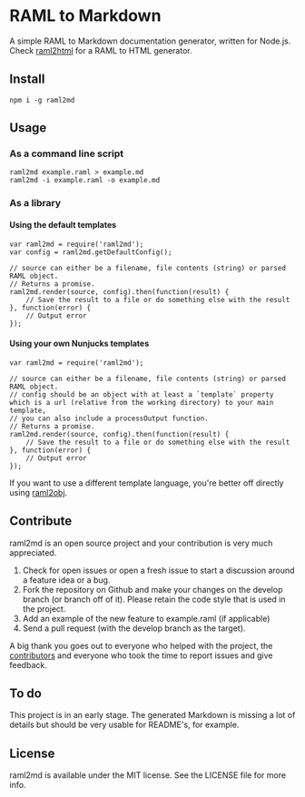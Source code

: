# RAML to Markdown

A simple RAML to Markdown documentation generator, written for Node.js.
Check [raml2html](https://github.com/kevinrenskers/raml2html) for a RAML to HTML generator.


## Install
```
npm i -g raml2md
```


## Usage

### As a command line script

```
raml2md example.raml > example.md
raml2md -i example.raml -o example.md
```

### As a library

#### Using the default templates
```
var raml2md = require('raml2md');
var config = raml2md.getDefaultConfig();

// source can either be a filename, file contents (string) or parsed RAML object.
// Returns a promise.
raml2md.render(source, config).then(function(result) {
    // Save the result to a file or do something else with the result
}, function(error) {
    // Output error
});
```

#### Using your own Nunjucks templates
```
var raml2md = require('raml2md');

// source can either be a filename, file contents (string) or parsed RAML object.
// config should be an object with at least a `template` property which is a url (relative from the working directory) to your main template,
// you can also include a processOutput function.
// Returns a promise.
raml2md.render(source, config).then(function(result) {
    // Save the result to a file or do something else with the result
}, function(error) {
    // Output error
});
```

If you want to use a different template language, you're better off directly using [raml2obj](https://github.com/kevinrenskers/raml2obj).


## Contribute
raml2md is an open source project and your contribution is very much appreciated.

1. Check for open issues or open a fresh issue to start a discussion around a feature idea or a bug.
2. Fork the repository on Github and make your changes on the develop branch (or branch off of it).
   Please retain the code style that is used in the project.
3. Add an example of the new feature to example.raml (if applicable)
4. Send a pull request (with the develop branch as the target).

A big thank you goes out to everyone who helped with the project, the [contributors](https://github.com/kevinrenskers/raml2md/graphs/contributors)
and everyone who took the time to report issues and give feedback.


## To do
This project is in an early stage. The generated Markdown is missing a lot of details but should be very usable
for README's, for example.


## License
raml2md is available under the MIT license. See the LICENSE file for more info.
